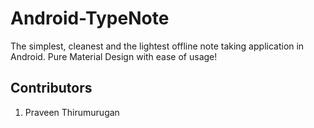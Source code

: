 # Android-TypeNote
The simplest, cleanest and the lightest offline note taking application in Android. Pure Material Design with ease of usage!

## Contributors
1. Praveen Thirumurugan
